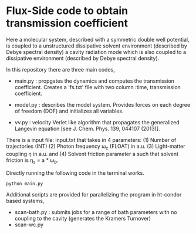 # Flux-Side code to obtain transmission coefficient 

Here a molecular system, described with a symmetric double well potential, is coupled to a unstructured dissipative solvent environment (described by Debye spectral density) a cavity radiation mode which is also coupled to a dissipative environment (described by Debye spectral density).

In this repository there are three main codes,

* main.py : propgates the dynamics and computes the transmission coefficient. Creates a 'fs.txt' file with two column :time, transmission coefficient. 

* model.py : describes the model system. Provides forces on each degree of freedom (DOF) and initializes all variables.

* vv.py : velocity Verlet like algorithm that propagates the generalized Langevin equation [see J. Chem. Phys. 139, 044107 (2013)]. 

There is a input file: input.txt that takes in 4 parameters: (1) Number of trajectories (INT) (2) Photon frequency ω$_c$ (FLOAT) in a.u. (3) Light-matter coupling η in a.u. and (4) Solvent friction parameter a such that solvent friction is η$_s$ = a * ω$_b$. 

Directly running the following code in the terminal works.
```
python main.py
```

Additional scripts are provided for parallelizing the program in ht-condor based systems,

* scan-bath.py : submits jobs for a range of bath parameters with no coupling to the cavity (generates the Kramers Turnover) 
* scan-wc.py